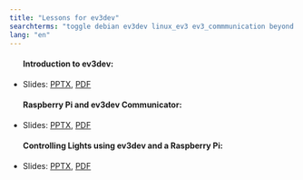 ```yaml
---
title: "Lessons for ev3dev"
searchterms: "toggle debian ev3dev linux_ev3 ev3_commmunication beyond raspberrypi rpi lessons_for_ev3dev"
lang: "en"
---
```

 
 <ul>
 <h4>Introduction to ev3dev:</h4>
 <li class="ng-binding">Slides:
 <a href="ProgrammingLessons/beyond/EV3devIntro.pptx">PPTX</a>,
 <a href="ProgrammingLessons/beyond/EV3devIntro.pdf">PDF</a>
 </li> </ul>
		 
 <ul>
 <h4>Raspberry Pi and ev3dev Communicator:</h4>
 <li class="ng-binding">Slides:
 <a href="ProgrammingLessons/beyond/EV3devPiCommunicator.pptx">PPTX</a>,
 <a href="ProgrammingLessons/beyond/EV3devPiCommunicator.pdf">PDF</a>
 </li>
 <h4>Controlling Lights using ev3dev and a Raspberry Pi:</h4>
 <li class="ng-binding">Slides:
 <a href="ProgrammingLessons/beyond/EV3devPiLight.pptx">PPTX</a>,
 <a href="ProgrammingLessons/beyond/EV3devPiLight.pdf">PDF</a>
 </li>
 </ul>
